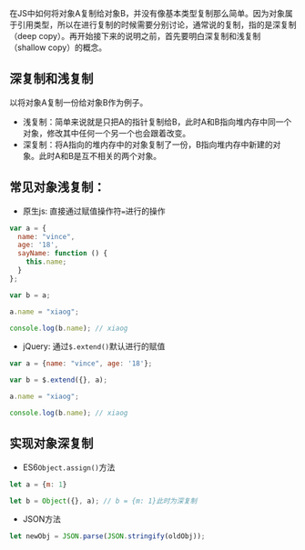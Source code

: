 在JS中如何将对象A复制给对象B，并没有像基本类型复制那么简单。因为对象属于引用类型，所以在进行复制的时候需要分别讨论，通常说的复制，指的是深复制（deep copy）。再开始接下来的说明之前，首先要明白深复制和浅复制（shallow copy）的概念。

## 深复制和浅复制

以将对象A复制一份给对象B作为例子。

- 浅复制：简单来说就是只把A的指针复制给B，此时A和B指向堆内存中同一个对象，修改其中任何一个另一个也会跟着改变。   
- 深复制：将A指向的堆内存中的对象复制了一份，B指向堆内存中新建的对象。此时A和B是互不相关的两个对象。

## 常见对象浅复制：

- 原生js: 直接通过赋值操作符`=`进行的操作

```js
var a = {
  name: "vince",
  age: '18',
  sayName: function () {
    this.name;
  }
};

var b = a;

a.name = "xiaog";

console.log(b.name); // xiaog
```

- jQuery: 通过`$.extend()`默认进行的赋值

```js
var a = {name: "vince", age: '18'};

var b = $.extend({}, a);

a.name = "xiaog";

console.log(b.name); // xiaog
```

## 实现对象深复制

- ES6`Object.assign()`方法

```js
let a = {m: 1}

let b = Object({}, a); // b = {m: 1}此时为深复制
```

- JSON方法

```js
let newObj = JSON.parse(JSON.stringify(oldObj));
```

